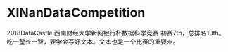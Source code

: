 # XINanDataCompetition
2018DataCastle 西南财经大学新网银行杯数据科学竞赛 初赛7th，总排名10th。
吃一堑长一智，要学会写好文本。文本也是一个比赛的重要点。

